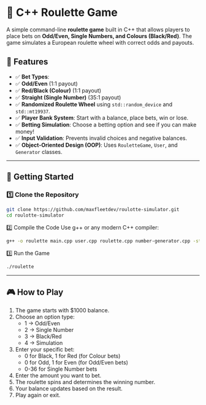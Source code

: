 # 🎰 C++ Roulette Game

A simple command-line **roulette game** built in C++ that allows players to place bets on **Odd/Even, Single Numbers, and Colours (Black/Red)**. The game simulates a European roulette wheel with correct odds and payouts.

## 🎯 Features
- ✅ **Bet Types**:
- ✅ **Odd/Even** (1:1 payout)
- ✅ **Red/Black (Colour)** (1:1 payout)
- ✅ **Straight (Single Number)** (35:1 payout)
- ✅ **Randomized Roulette Wheel** using `std::random_device` and `std::mt19937`.
- ✅ **Player Bank System**: Start with a balance, place bets, win or lose.
- ✅ **Betting Simulation**: Choose a betting option and see if you can make money!
- ✅ **Input Validation**: Prevents invalid choices and negative balances.
- ✅ **Object-Oriented Design (OOP)**: Uses `RouletteGame`, `User`, and `Generator` classes.

---

## 🚀 Getting Started

### **1️⃣ Clone the Repository**
```bash
git clone https://github.com/maxfleetdev/roulotte-simulator.git
cd roulotte-simulator
```

2️⃣ Compile the Code
Use g++ or any modern C++ compiler:
```bash
g++ -o roulette main.cpp user.cpp roulette.cpp number-generator.cpp -std=c++17
```

3️⃣ Run the Game
```bash
./roulette
```

---
## 🎮 How to Play
1. The game starts with $1000 balance.
2. Choose an option type:
   - 1 → Odd/Even
   - 2 → Single Number
   - 3 → Black/Red
   - 4 → Simulation
3. Enter your specific bet:
   - 0 for Black, 1 for Red (for Colour bets)
   - 0 for Odd, 1 for Even (for Odd/Even bets)
   - 0-36 for Single Number bets
4. Enter the amount you want to bet.
5. The roulette spins and determines the winning number.
6. Your balance updates based on the result.
7. Play again or exit.
